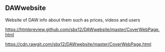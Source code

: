 ## DAWwebsite
Website of DAW info about them such as prices, videos and users

https://htmlpreview.github.com/sbx12/DAWwebsite/master/CoverWebPage.html

https://cdn.rawgit.com/sbx12/DAWwebsite/master/CoverWebPage.html
